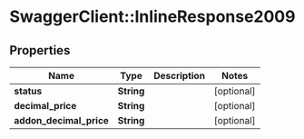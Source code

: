 # SwaggerClient::InlineResponse2009

## Properties
Name | Type | Description | Notes
------------ | ------------- | ------------- | -------------
**status** | **String** |  | [optional] 
**decimal_price** | **String** |  | [optional] 
**addon_decimal_price** | **String** |  | [optional] 


